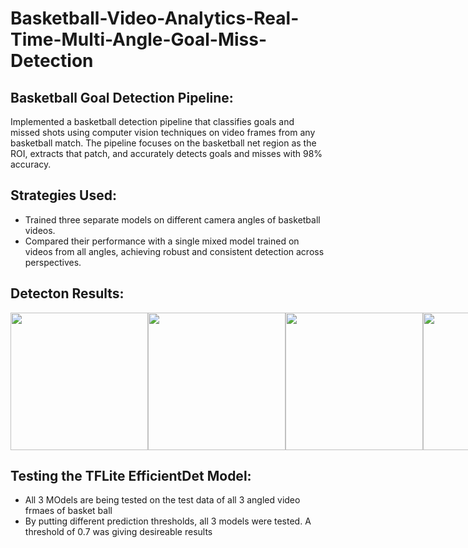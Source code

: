 # Basketball-Video-Analytics-Real-Time-Multi-Angle-Goal-Miss-Detection

## Basketball Goal Detection Pipeline:
Implemented a basketball detection pipeline that classifies goals and missed shots using computer vision techniques on video frames from any basketball match. The pipeline focuses on the basketball net region as the ROI, extracts that patch, and accurately detects goals and misses with 98% accuracy.
## Strategies Used:
- Trained three separate models on different camera angles of basketball videos.
- Compared their performance with a single mixed model trained on videos from all angles, achieving robust and consistent detection across perspectives.

## Detecton Results:
<div style="display: flex; flex-direction: row;">
    <img src="https://github.com/user-attachments/assets/f14e145b-c427-4217-91aa-5328e205c55c" width="220" />
    <img src="https://github.com/user-attachments/assets/db7e5e32-c1bf-4f5e-8134-fe8ff1cdb742" width="220"/>
    <img src="https://github.com/user-attachments/assets/8e900309-9522-4133-b510-cb1bdbdb3dae" width="220" />
    <img src="https://github.com/user-attachments/assets/bd2d3830-4e68-4079-bdf1-cf4ca6251db7" width="220" />
    <img src="https://github.com/user-attachments/assets/e4d3b79c-cf08-44c4-912f-b0b0d49f23ab" width="220" />
    <img src="https://github.com/user-attachments/assets/37ba889b-54eb-484d-8b81-9f6db9e9a9a3" width="220" />
    <img src="https://github.com/user-attachments/assets/34d7f765-6ac4-4da9-80b8-bde502969a4f" width="220" />
</div>

## Testing the TFLite EfficientDet Model:
- All 3 MOdels are being tested on the test data of all 3 angled video frmaes of basket ball
- By putting different prediction thresholds, all 3 models were tested. A threshold of 0.7 was giving desireable results



